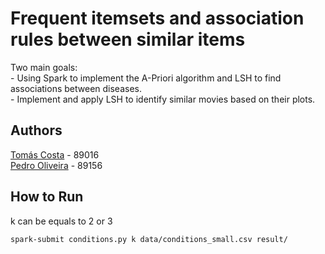 # Frequent itemsets and association rules between similar items

Two main goals:  
    - Using Spark to implement the A-Priori algorithm and LSH to find associations between diseases.  
    - Implement and apply LSH to identify similar movies based on their plots.

## Authors

[Tomás Costa](https://github.com/TomasCostaK) - 89016  
[Pedro Oliveira](https://github.com/PedroOliveiraPT) - 89156   

## How to Run
k can be equals to 2 or 3  
````spark
spark-submit conditions.py k data/conditions_small.csv result/
````